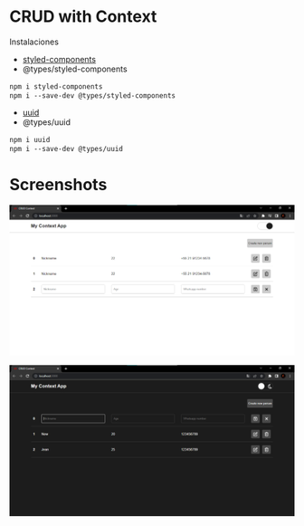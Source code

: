 # CRUD with Context

<!-- Extraido de: https://github.dev/oneberto/my-context-app/tree/develop -->

Instalaciones 

* [styled-components](https://www.npmjs.com/package/styled-components)
* @types/styled-components
```
npm i styled-components
npm i --save-dev @types/styled-components
```

* [uuid](https://www.npmjs.com/package/uuid)
* @types/uuid
```
npm i uuid
npm i --save-dev @types/uuid
```
# Screenshots
![App](/screenshots/screenshot-1.png)

![App](/screenshots/screenshot-2.png)